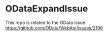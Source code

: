 # ODataExpandIssue

This repo is related to the OData issue https://github.com/OData/WebApi/issues/2106
